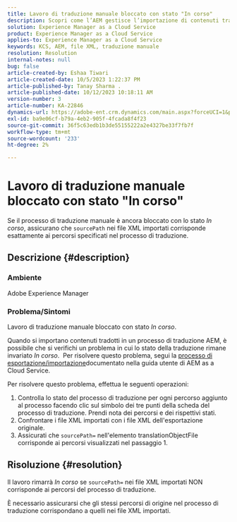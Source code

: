 ```yaml
---
title: Lavoro di traduzione manuale bloccato con stato "In corso"
description: Scopri come l’AEM gestisce l’importazione di contenuti tradotti e perché lo stato di traduzione si blocca su "In corso".
solution: Experience Manager as a Cloud Service
product: Experience Manager as a Cloud Service
applies-to: Experience Manager as a Cloud Service
keywords: KCS, AEM, file XML, traduzione manuale
resolution: Resolution
internal-notes: null
bug: false
article-created-by: Eshaa Tiwari
article-created-date: 10/5/2023 1:22:37 PM
article-published-by: Tanay Sharma .
article-published-date: 10/12/2023 10:18:11 AM
version-number: 3
article-number: KA-22846
dynamics-url: https://adobe-ent.crm.dynamics.com/main.aspx?forceUCI=1&pagetype=entityrecord&etn=knowledgearticle&id=fe0bc93f-8263-ee11-be6e-6045bd0061cb
exl-id: ba9e06cf-b79a-4eb2-905f-4fcada8f4f23
source-git-commit: 36f5c63edb1b3de55155222a2e4327be33f7fb7f
workflow-type: tm+mt
source-wordcount: '233'
ht-degree: 2%

---
```


# Lavoro di traduzione manuale bloccato con stato &quot;In corso&quot;


Se il processo di traduzione manuale è ancora bloccato con lo stato *In corso*, assicurano che `sourcePath` nei file XML importati corrisponde esattamente ai percorsi specificati nel processo di traduzione.

## Descrizione {#description}


### Ambiente

Adobe Experience Manager



### Problema/Sintomi

Lavoro di traduzione manuale bloccato con stato *In corso*.

Quando si importano contenuti tradotti in un processo di traduzione AEM, è possibile che si verifichi un problema in cui lo stato della traduzione rimane invariato *In corso*.  Per risolvere questo problema, segui la [processo di esportazione/importazione](https://experienceleague.adobe.com/docs/experience-manager-cloud-service/content/sites/administering/reusing-content/translation/managing-projects.html#import-export)documentato nella guida utente di AEM as a Cloud Service.



Per risolvere questo problema, effettua le seguenti operazioni:



1. Controlla lo stato del processo di traduzione per ogni percorso aggiunto al processo facendo clic sul simbolo dei tre punti della scheda del processo di traduzione. Prendi nota dei percorsi e dei rispettivi stati.
2. Confrontare i file XML importati con i file XML dell&#39;esportazione originale.
3. Assicurati che `sourcePath=` nell&#39;elemento translationObjectFile corrisponde ai percorsi visualizzati nel passaggio 1.





## Risoluzione {#resolution}


Il lavoro rimarrà *In corso* se `sourcePath=` nei file XML importati NON corrisponde ai percorsi del processo di traduzione.

È necessario assicurarsi che gli stessi percorsi di origine nel processo di traduzione corrispondano a quelli nei file XML importati.
